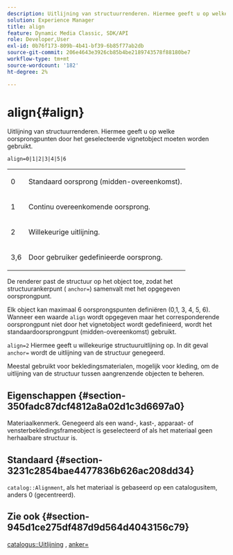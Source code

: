 ```yaml
---
description: Uitlijning van structuurrenderen. Hiermee geeft u op welke oorsprongpunten door het geselecteerde vignetobject moeten worden gebruikt.
solution: Experience Manager
title: align
feature: Dynamic Media Classic, SDK/API
role: Developer,User
exl-id: 0b76f173-809b-4b41-bf39-6b85f77ab2db
source-git-commit: 206e4643e3926cb85b4be2189743578f88180be7
workflow-type: tm+mt
source-wordcount: '182'
ht-degree: 2%

---
```


# align{#align}

Uitlijning van structuurrenderen. Hiermee geeft u op welke oorsprongpunten door het geselecteerde vignetobject moeten worden gebruikt.

`align=0|1|2|3|4|5|6`

<table id="simpletable_D15233999E35488EB2F933BD72798E2F"> 
 <tr class="strow"> 
  <td class="stentry"> <p>0 </p></td> 
  <td class="stentry"> <p>Standaard oorsprong (midden-overeenkomst). </p></td> 
 </tr> 
 <tr class="strow"> 
  <td class="stentry"> <p>1 </p></td> 
  <td class="stentry"> <p>Continu overeenkomende oorsprong. </p></td> 
 </tr> 
 <tr class="strow"> 
  <td class="stentry"> <p>2 </p></td> 
  <td class="stentry"> <p>Willekeurige uitlijning. </p></td> 
 </tr> 
 <tr class="strow"> 
  <td class="stentry"> <p>3,6 </p></td> 
  <td class="stentry"> <p>Door gebruiker gedefinieerde oorsprong. </p></td> 
 </tr> 
</table>

De renderer past de structuur op het object toe, zodat het structuurankerpunt ( `anchor=`) samenvalt met het opgegeven oorsprongpunt.

Elk object kan maximaal 6 oorsprongspunten definiëren (0,1, 3, 4, 5, 6). Wanneer een waarde `align` wordt opgegeven maar het corresponderende oorsprongpunt niet door het vignetobject wordt gedefinieerd, wordt het standaardoorsprongpunt (midden-overeenkomst) gebruikt.

`align=2` Hiermee geeft u willekeurige structuuruitlijning op. In dit geval  `anchor=` wordt de uitlijning van de structuur genegeerd.

Meestal gebruikt voor bekledingsmaterialen, mogelijk voor kleding, om de uitlijning van de structuur tussen aangrenzende objecten te beheren.

## Eigenschappen {#section-350fadc87dcf4812a8a02d1c3d6697a0}

Materiaalkenmerk. Genegeerd als een wand-, kast-, apparaat- of vensterbekledingsframeobject is geselecteerd of als het materiaal geen herhaalbare structuur is.

## Standaard {#section-3231c2854bae4477836b626ac208dd34}

`catalog::Alignment`, als het materiaal is gebaseerd op een catalogusitem, anders 0 (gecentreerd).

## Zie ook {#section-945d1ce275df487d9d564d4043156c79}

[catalogus::Uitlijning](../../../../../ir-api/material-cat/image-rendering-api-ref/c-ir-material-catalog/c-ir-material-data-reference/r-ir-alignment.md#reference-e52152e8dc244d0aa13b40c615d0f399) ,  [anker=](../../../../../ir-api/http-protocol/image-rendering-api-ref/c-ir-http-protocol-ref/c-ir-http-protocol-command-reference/r-ir-http-anchor.md#reference-d53923d785c9442997dc7f2199524c26)
